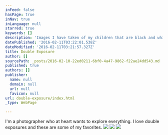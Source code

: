 ```yaml
---
inFeed: false
hasPage: true
inNav: true
inLanguage: null
starred: true
keywords: []
description: 'Images I have taken of my children that are black and white double exposures. '
datePublished: '2016-02-11T03:22:01.538Z'
dateModified: '2016-02-11T03:21:57.327Z'
title: Double Exposure
author: []
sourcePath: _posts/2016-02-10-22ed0211-6bf0-4a47-9862-f22ae24dd543.md
published: true
authors: []
publisher:
  name: null
  domain: null
  url: null
  favicon: null
url: double-exposure/index.html
_type: WebPage

---
```

I'm a photographer who at heart wants to explore everything. I love double exposures and these are some of my favorites. ![](https://s3-us-west-2.amazonaws.com/the-grid-img/p/b402623223c05178198179f10a244ea81cbdb4d5.jpg)
![](https://s3-us-west-2.amazonaws.com/the-grid-img/p/369f5d464a6d5a2f2211167d5ea9f4421dff9c48.jpg)
![](https://s3-us-west-2.amazonaws.com/the-grid-img/p/5fcce5c179bd0ea1c0adfb57681f7e497ab21df7.jpg)